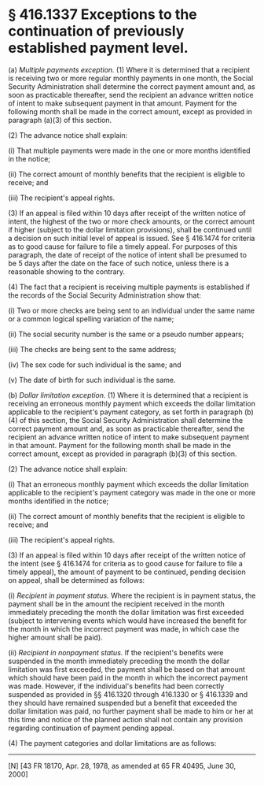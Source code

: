 # § 416.1337   Exceptions to the continuation of previously established payment level.

(a) *Multiple payments exception.* (1) Where it is determined that a recipient is receiving two or more regular monthly payments in one month, the Social Security Administration shall determine the correct payment amount and, as soon as practicable thereafter, send the recipient an advance written notice of intent to make subsequent payment in that amount. Payment for the following month shall be made in the correct amount, except as provided in paragraph (a)(3) of this section.


(2) The advance notice shall explain:


(i) That multiple payments were made in the one or more months identified in the notice;


(ii) The correct amount of monthly benefits that the recipient is eligible to receive; and


(iii) The recipient's appeal rights.


(3) If an appeal is filed within 10 days after receipt of the written notice of intent, the highest of the two or more check amounts, or the correct amount if higher (subject to the dollar limitation provisions), shall be continued until a decision on such initial level of appeal is issued. See § 416.1474 for criteria as to good cause for failure to file a timely appeal. For purposes of this paragraph, the date of receipt of the notice of intent shall be presumed to be 5 days after the date on the face of such notice, unless there is a reasonable showing to the contrary.


(4) The fact that a recipient is receiving multiple payments is established if the records of the Social Security Administration show that:


(i) Two or more checks are being sent to an individual under the same name or a common logical spelling variation of the name;


(ii) The social security number is the same or a pseudo number appears;


(iii) The checks are being sent to the same address;


(iv) The sex code for such individual is the same; and


(v) The date of birth for such individual is the same.


(b) *Dollar limitation exception.* (1) Where it is determined that a recipient is receiving an erroneous monthly payment which exceeds the dollar limitation applicable to the recipient's payment category, as set forth in paragraph (b)(4) of this section, the Social Security Administration shall determine the correct payment amount and, as soon as practicable thereafter, send the recipient an advance written notice of intent to make subsequent payment in that amount. Payment for the following month shall be made in the correct amount, except as provided in paragraph (b)(3) of this section.


(2) The advance notice shall explain:


(i) That an erroneous monthly payment which exceeds the dollar limitation applicable to the recipient's payment category was made in the one or more months identified in the notice;


(ii) The correct amount of monthly benefits that the recipient is eligible to receive; and


(iii) The recipient's appeal rights.


(3) If an appeal is filed within 10 days after receipt of the written notice of the intent (see § 416.1474 for criteria as to good cause for failure to file a timely appeal), the amount of payment to be continued, pending decision on appeal, shall be determined as follows:


(i) *Recipient in payment status.* Where the recipient is in payment status, the payment shall be in the amount the recipient received in the month immediately preceding the month the dollar limitation was first exceeded (subject to intervening events which would have increased the benefit for the month in which the incorrect payment was made, in which case the higher amount shall be paid).


(ii) *Recipient in nonpayment status.* If the recipient's benefits were suspended in the month immediately preceding the month the dollar limitation was first exceeded, the payment shall be based on that amount which should have been paid in the month in which the incorrect payment was made. However, if the individual's benefits had been correctly suspended as provided in §§ 416.1320 through 416.1330 or § 416.1339 and they should have remained suspended but a benefit that exceeded the dollar limitation was paid, no further payment shall be made to him or her at this time and notice of the planned action shall not contain any provision regarding continuation of payment pending appeal. 


(4) The payment categories and dollar limitations are as follows:



---

[N] [43 FR 18170, Apr. 28, 1978, as amended at 65 FR 40495, June 30, 2000]




